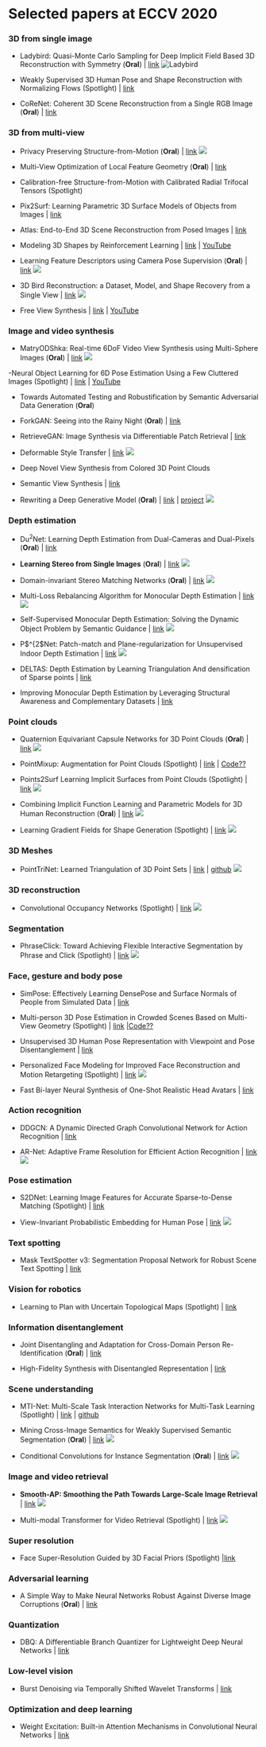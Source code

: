 # Selected papers at ECCV 2020

### 3D from single image

- Ladybird: Quasi-Monte Carlo Sampling for Deep Implicit Field Based 3D Reconstruction with Symmetry (**Oral**) | [link](https://github.com/FuxiCV/Ladybird)
![Ladybird](https://raw.githubusercontent.com/FuxiCV/Ladybird/master/imgs/demo.jpg)

- Weakly Supervised 3D Human Pose and Shape Reconstruction with Normalizing Flows (Spotlight) | [link](https://arxiv.org/pdf/2003.10350.pdf)

- CoReNet: Coherent 3D Scene Reconstruction from a Single RGB Image (**Oral**) | [link](https://arxiv.org/pdf/2004.12989.pdf)

### 3D from multi-view

- Privacy Preserving Structure-from-Motion (**Oral**) | [link](https://cvg.ethz.ch/research/privacy-preserving-sfm/)
![](https://cvg.ethz.ch/research/privacy-preserving-sfm/images/teaser.png)

- Multi-View Optimization of Local Feature Geometry (**Oral**) | [link](https://arxiv.org/pdf/2003.08348.pdf)

- Calibration-free Structure-from-Motion with Calibrated Radial Trifocal Tensors (Spotlight)

- Pix2Surf: Learning Parametric 3D Surface Models of Objects from Images | [link](https://arxiv.org/pdf/2008.07760.pdf)

- Atlas: End-to-End 3D Scene Reconstruction from Posed Images | [link](http://zak.murez.com/atlas/)

- Modeling 3D Shapes by Reinforcement Learning | [link](https://arxiv.org/pdf/2003.12397.pdf) | [YouTube](https://www.youtube.com/watch?v=w5e9g_lvbyE&feature=youtu.be)

- Learning Feature Descriptors using Camera Pose Supervision (**Oral**) | [link](https://arxiv.org/pdf/2004.13324.pdf)
![](https://raw.githubusercontent.com/qianqianwang68/caps/master/assets/teaser.jpg)

- 3D Bird Reconstruction: a Dataset, Model, and Shape Recovery from a Single View | [link](https://arxiv.org/pdf/2008.06133.pdf)
![](https://marcbadger.github.io/avian-mesh/files/cub200_row1.png)

- Free View Synthesis | [link](http://vladlen.info/papers/FVS.pdf) | [YouTube](https://www.youtube.com/watch?v=JDJPn3ZtfZs&feature=youtu.be)

### Image and video synthesis

- MatryODShka: Real-time 6DoF Video View Synthesis using Multi-Sphere Images (**Oral**) | [link](https://arxiv.org/pdf/2008.06534.pdf)
![](http://visual.cs.brown.edu/projects/matryodshkawebpage/teaser_small.png)

-Neural Object Learning for 6D Pose Estimation Using a Few Cluttered Images (Spotlight) | [link](https://arxiv.org/pdf/2005.03717.pdf) | [YouTube](https://www.youtube.com/watch?v=fQJPS01cmac&feature=youtu.be)

- Towards Automated Testing and Robustification by Semantic Adversarial Data Generation (**Oral**)

- ForkGAN: Seeing into the Rainy Night (**Oral**) | [link](https://www.ecva.net/papers/eccv_2020/papers_ECCV/papers/123480154.pdf)

- RetrieveGAN: Image Synthesis via Differentiable Patch Retrieval | [link](https://arxiv.org/pdf/2007.08513.pdf)

- Deformable Style Transfer | [link](https://arxiv.org/pdf/2003.11038.pdf)
![](https://sunniesuhyoung.github.io/DST-page/imgs/figure1.png)

- Deep Novel View Synthesis from Colored 3D Point Clouds

- Semantic View Synthesis | [link](https://arxiv.org/pdf/2008.10598.pdf)

- Rewriting a Deep Generative Model (**Oral**) | [link](https://arxiv.org/pdf/2007.15646.pdf) | [project](https://rewriting.csail.mit.edu/)
![](https://raw.githubusercontent.com/davidbau/rewriting/master/images/horse-hat-edit.gif)

### Depth estimation

- Du$^2$Net: Learning Depth Estimation from Dual-Cameras and Dual-Pixels (**Oral**) | [link](https://arxiv.org/pdf/2003.14299.pdf)

- **Learning Stereo from Single Images** (**Oral**) | [link](https://github.com/nianticlabs/stereo-from-mono)
![](https://raw.githubusercontent.com/nianticlabs/stereo-from-mono/master/assets/teaser.png)

- Domain-invariant Stereo Matching Networks (**Oral**) | [link](https://arxiv.org/pdf/1911.13287.pdf)
![](https://raw.githubusercontent.com/feihuzhang/DSMNet/master/illustration/cityscapes.gif)

- Multi-Loss Rebalancing Algorithm for Monocular Depth Estimation | [link](https://mcl.korea.ac.kr/~jaehanlee/ECCV2020_JHLEE/index.html)
![](https://mcl.korea.ac.kr/~jaehanlee/ECCV2020_JHLEE/intro.PNG)

- Self-Supervised Monocular Depth Estimation: Solving the Dynamic Object Problem by Semantic Guidance | [link](https://github.com/ifnspaml/SGDepth)
![](https://raw.githubusercontent.com/ifnspaml/SGDepth/master/imgs/intro.png)

- P$^{2$Net: Patch-match and Plane-regularization for Unsupervised Indoor Depth Estimation | [link](https://github.com/svip-lab/Indoor-SfMLearner)
![](https://github.com/svip-lab/Indoor-SfMLearner/blob/master/asserts/pipeline.png)

- DELTAS: Depth Estimation by Learning Triangulation And densification of Sparse points | [link](https://arxiv.org/pdf/2003.08933v2.pdf)

- Improving Monocular Depth Estimation by Leveraging Structural Awareness and Complementary Datasets | [link](https://arxiv.org/pdf/2007.11256.pdf)


### Point clouds

- Quaternion Equivariant Capsule Networks for 3D Point Clouds (**Oral**) | [link](https://arxiv.org/pdf/1912.12098.pdf)
![](https://raw.githubusercontent.com/yongheng1991/qec_net/master/docs/teaser.png)

- PointMixup: Augmentation for Point Clouds (Spotlight) | [link](https://arxiv.org/pdf/2008.06374.pdf) | [Code??](https://github.com/yunlu-chen/PointMixup)

- Points2Surf Learning Implicit Surfaces from Point Clouds (Spotlight) | [link](https://github.com/ErlerPhilipp/points2surf)
![](https://raw.githubusercontent.com/ErlerPhilipp/points2surf/master/images/teaser.png)

- Combining Implicit Function Learning and Parametric Models for 3D Human Reconstruction (**Oral**) | [link](http://virtualhumans.mpi-inf.mpg.de/papers/bhatnagar2020ipnet/bhatnagar2020ipnet.pdf)
![](http://virtualhumans.mpi-inf.mpg.de/ipnet/teaser.png)

- Learning Gradient Fields for Shape Generation (Spotlight) | [link](https://github.com/RuojinCai/ShapeGF)
![](https://raw.githubusercontent.com/RuojinCai/ShapeGF/master/assets/ShapeGF.gif)

### 3D Meshes

- PointTriNet: Learned Triangulation of 3D Point Sets | [link](https://nmwsharp.com/media/papers/learned-triangulation/learned_triangulation.pdf) | [github](https://github.com/nmwsharp/learned-triangulation)
![](https://raw.githubusercontent.com/nmwsharp/learned-triangulation/master/teaser.gif)

### 3D reconstruction

- Convolutional Occupancy Networks (Spotlight) | [link](https://github.com/autonomousvision/convolutional_occupancy_networks)
![](https://raw.githubusercontent.com/autonomousvision/convolutional_occupancy_networks/master/media/teaser_matterport.gif)

### Segmentation

- PhraseClick: Toward Achieving Flexible Interactive Segmentation by Phrase and Click (Spotlight) | [link](http://www.ecva.net/papers/eccv_2020/papers_ECCV/papers/123480426.pdf)
![](https://henghuiding.github.io/images/ECCV20.png)

### Face, gesture and body pose

- SimPose: Effectively Learning DensePose and Surface Normals of People from Simulated Data | [link](https://arxiv.org/pdf/2007.15506.pdf)

- Multi-person 3D Pose Estimation in Crowded Scenes Based on Multi-View Geometry (Spotlight) | [link](https://arxiv.org/pdf/2007.10986.pdf) |[Code??](https://github.com/HeCraneChen/3D-Crowd-Pose-Estimation-Based-on-MVG)

- Unsupervised 3D Human Pose Representation with Viewpoint and Pose Disentanglement | [link](https://arxiv.org/pdf/2007.07053.pdf)

- Personalized Face Modeling for Improved Face Reconstruction and Motion Retargeting (Spotlight) | [link](https://homes.cs.washington.edu/~bindita/personalizedfacemodeling.html)
![](https://homes.cs.washington.edu/~bindita/eccv2020webpage/method.png)

- Fast Bi-layer Neural Synthesis of One-Shot Realistic Head Avatars | [link](http://www.ecva.net/papers/eccv_2020/papers_ECCV/papers/123570511.pdf)

### Action recognition

- DDGCN: A Dynamic Directed Graph Convolutional Network for Action Recognition | [link](https://arxiv.org/pdf/2003.07564.pdf)

- AR-Net: Adaptive Frame Resolution for Efficient Action Recognition | [link](https://arxiv.org/abs/2007.15796)
![](https://mengyuest.github.io/AR-Net/resources/1_figure.png)

### Pose estimation

- S2DNet: Learning Image Features for Accurate Sparse-to-Dense Matching (Spotlight) | [link](https://arxiv.org/pdf/2004.01673.pdf)

- View-Invariant Probabilistic Embedding for Human Pose | [link](https://arxiv.org/pdf/1912.01001.pdf)
![](https://raw.githubusercontent.com/google-research/google-research/master/poem/doc/fig/manifold.png)

### Text spotting

- Mask TextSpotter v3: Segmentation Proposal Network for Robust Scene Text Spotting | [link](https://arxiv.org/abs/2007.09482)

### Vision for robotics

- Learning to Plan with Uncertain Topological Maps (Spotlight) | [link](https://perso.liris.cnrs.fr/christian.wolf/papers/eccv2020.pdf)

### Information disentanglement

- Joint Disentangling and Adaptation for Cross-Domain Person Re-Identification (**Oral**) | [link](https://arxiv.org/pdf/2007.10315.pdf)

- High-Fidelity Synthesis with Disentangled Representation | [link](https://arxiv.org/pdf/2001.04296.pdf)

### Scene understanding

- MTI-Net: Multi-Scale Task Interaction Networks for Multi-Task Learning (Spotlight) | [link](https://arxiv.org/pdf/2001.06902.pdf) | [github](https://github.com/SimonVandenhende/Multi-Task-Learning-PyTorch)

- Mining Cross-Image Semantics for Weakly Supervised Semantic Segmentation (**Oral**) | [link](https://github.com/GuoleiSun/MCIS_wsss)
![](https://raw.githubusercontent.com/GuoleiSun/MCIS_wsss/master/framework.png)

- Conditional Convolutions for Instance Segmentation (**Oral**) | [link](https://arxiv.org/pdf/2003.05664.pdf)
![](https://raw.githubusercontent.com/Epiphqny/CondInst/master/condinst.png)

### Image and video retrieval

- **Smooth-AP: Smoothing the Path Towards Large-Scale Image Retrieval** | [link](https://www.robots.ox.ac.uk/~vgg/research/smooth-ap/)
![](https://www.robots.ox.ac.uk/~vgg/research/smooth-ap/images/vic_teaser6.png)

- Multi-modal Transformer for Video Retrieval (Spotlight) | [link](http://thoth.inrialpes.fr/research/MMT/)
![](http://thoth.inrialpes.fr/research/MMT/Cross-mod_architecture_low.png)

### Super resolution

- Face Super-Resolution Guided by 3D Facial Priors (Spotlight) |[link](https://arxiv.org/pdf/2007.09454.pdf)

### Adversarial learning

- A Simple Way to Make Neural Networks Robust Against Diverse Image Corruptions (**Oral**) | [link](https://arxiv.org/pdf/2001.06057.pdf)

### Quantization

- DBQ: A Differentiable Branch Quantizer for Lightweight Deep Neural Networks | [link](https://arxiv.org/pdf/2007.09818.pdf)

### Low-level vision

- Burst Denoising via Temporally Shifted Wavelet Transforms | [link](https://www.ecva.net/papers/eccv_2020/papers_ECCV/papers/123580239.pdf)

### Optimization and deep learning

- Weight Excitation: Built-in Attention Mechanisms in Convolutional Neural Networks | [link](https://www.ecva.net/papers/eccv_2020/papers_ECCV/papers/123750086.pdf)